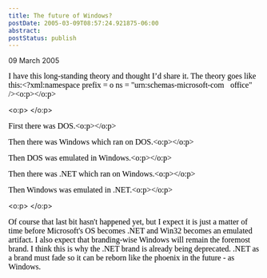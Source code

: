 ```yaml
---
title: The future of Windows?
postDate: 2005-03-09T08:57:24.921875-06:00
abstract: 
postStatus: publish
---
```

09 March 2005

<font size="3"><font color="#000000"><font face="Times New Roman">I have this long-standing theory and thought I’d share it. The theory goes like this:<?xml:namespace prefix = o ns = "urn:schemas-microsoft-com:office:office" /><o:p></o:p></font></font></font>

<o:p><font face="Times New Roman" color="#000000" size="3">&nbsp;</font></o:p>

<font size="3"><font color="#000000"><font face="Times New Roman">First there was DOS.<o:p></o:p></font></font></font>

<font size="3"><font color="#000000"><font face="Times New Roman">Then there was Windows which ran on DOS.<o:p></o:p></font></font></font>

<font size="3"><font color="#000000"><font face="Times New Roman">Then DOS was emulated in Windows.<o:p></o:p></font></font></font>

<font size="3"><font color="#000000"><font face="Times New Roman">Then there was .NET which ran on Windows.<o:p></o:p></font></font></font>

<font size="3"><font color="#000000"><font face="Times New Roman">Then Windows was emulated in .NET.<o:p></o:p></font></font></font>

<o:p><font face="Times New Roman" color="#000000" size="3">&nbsp;</font></o:p>

<font face="Times New Roman" color="#000000" size="3">Of course that last bit hasn't happened yet, but I expect it is just a matter of time before Microsoft's OS becomes .NET and Win32 becomes an emulated artifact. I also expect that branding-wise Windows will remain the foremost brand. I think this is why the .NET brand is already being deprecated. .NET as a brand must fade so it can be reborn like the phoenix in the future - as Windows.</font>
